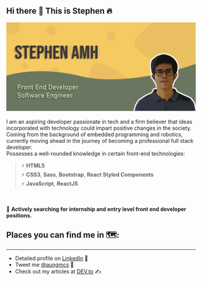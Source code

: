 ## Hi there 👋 This is Stephen 🔥
![Cover image](github-readme.png)
<br><br>
I am an aspiring developer passionate in tech and a firm believer that ideas incorporated with technology could 
impart positive changes in the society. Coming from the background of embedded programming and robotics, currently moving ahead in the journey of becoming a professional full stack developer.<br>
Possesses a well-rounded knowledge in certain front-end technologies: <br>
> ⚡ __HTML5__ <br>
> ⚡ __CSS3__, __Sass__, __Bootstrap__, __React Styled Components__<br>
> ⚡ __JavaScript__, __ReactJS__<br>
<br>

🎈 __Actively searching for internship and entry level front end developer positions.__

## Places you can find me in 🗺: 
****
- Detailed profile on [LinkedIn](https://linkedin.com/in/aung-myo-htet-stephen-0b1652188) 💼
- Tweet me [@aungmcs](https://twitter.com/aungmcs) 🔗
- Check out my articles at [DEV.to](https://dev.to/aungmcs) ✍
<!--
**aungmcs/aungmcs** is a ✨ _special_ ✨ repository because its `README.md` (this file) appears on your GitHub profile.

Here are some ideas to get you started:

- 🔭 I’m currently working on ...
- 🌱 I’m currently learning ...
- 👯 I’m looking to collaborate on ...
- 🤔 I’m looking for help with ...
- 💬 Ask me about ...
- 📫 How to reach me: ...
- 😄 Pronouns: ...
- ⚡ Fun fact: ...
-->
 
